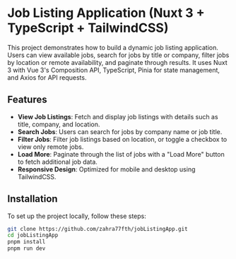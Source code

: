 # Job Listing Application (Nuxt 3 + TypeScript + TailwindCSS)

This project demonstrates how to build a dynamic job listing application. Users can view available jobs, search for jobs by title or company, filter jobs by location or remote availability, and paginate through results. It uses Nuxt 3 with Vue 3's Composition API, TypeScript, Pinia for state management, and Axios for API requests.

## Features

- **View Job Listings**: Fetch and display job listings with details such as title, company, and location.
- **Search Jobs**: Users can search for jobs by company name or job title.
- **Filter Jobs**: Filter job listings based on location, or toggle a checkbox to view only remote jobs.
- **Load More**: Paginate through the list of jobs with a "Load More" button to fetch additional job data.
- **Responsive Design**: Optimized for mobile and desktop using TailwindCSS.

## Installation

To set up the project locally, follow these steps:

```bash
git clone https://github.com/zahra77fth/jobListingApp.git
cd jobListingApp
pnpm install
pnpm run dev
```

